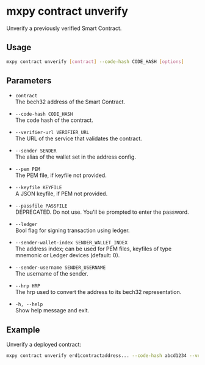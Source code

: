 # mxpy contract unverify

Unverify a previously verified Smart Contract.

## Usage

```bash
mxpy contract unverify [contract] --code-hash CODE_HASH [options]
```

## Parameters

- `contract`  
  The bech32 address of the Smart Contract.

- `--code-hash CODE_HASH`  
  The code hash of the contract.

- `--verifier-url VERIFIER_URL`  
  The URL of the service that validates the contract.

- `--sender SENDER`  
  The alias of the wallet set in the address config.

- `--pem PEM`  
  The PEM file, if keyfile not provided.

- `--keyfile KEYFILE`  
  A JSON keyfile, if PEM not provided.

- `--passfile PASSFILE`  
  DEPRECATED. Do not use. You'll be prompted to enter the password.

- `--ledger`  
  Bool flag for signing transaction using ledger.

- `--sender-wallet-index SENDER_WALLET_INDEX`  
  The address index; can be used for PEM files, keyfiles of type mnemonic or Ledger devices (default: 0).

- `--sender-username SENDER_USERNAME`  
  The username of the sender.

- `--hrp HRP`  
  The hrp used to convert the address to its bech32 representation.

- `-h, --help`  
  Show help message and exit.

## Example

Unverify a deployed contract:

```bash
mxpy contract unverify erd1contractaddress... --code-hash abcd1234 --verifier-url https://verifier.example.com
